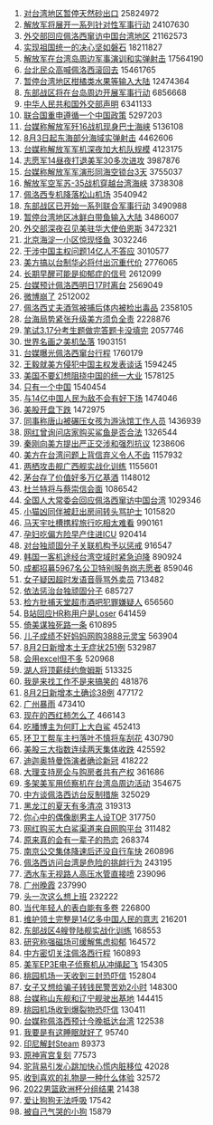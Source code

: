 1. [对台湾地区暂停天然砂出口](https://s.weibo.com//weibo?q=%23%E5%AF%B9%E5%8F%B0%E6%B9%BE%E5%9C%B0%E5%8C%BA%E6%9A%82%E5%81%9C%E5%A4%A9%E7%84%B6%E7%A0%82%E5%87%BA%E5%8F%A3%23&Refer=top) 25824972
2. [解放军将展开一系列针对性军事行动](https://s.weibo.com//weibo?q=%23%E8%A7%A3%E6%94%BE%E5%86%9B%E5%B0%86%E5%B1%95%E5%BC%80%E4%B8%80%E7%B3%BB%E5%88%97%E9%92%88%E5%AF%B9%E6%80%A7%E5%86%9B%E4%BA%8B%E8%A1%8C%E5%8A%A8%23&Refer=top) 24107630
3. [外交部回应佩洛西窜访中国台湾地区](https://s.weibo.com//weibo?q=%23%E5%A4%96%E4%BA%A4%E9%83%A8%E5%9B%9E%E5%BA%94%E4%BD%A9%E6%B4%9B%E8%A5%BF%E7%AA%9C%E8%AE%BF%E4%B8%AD%E5%9B%BD%E5%8F%B0%E6%B9%BE%E5%9C%B0%E5%8C%BA%23&Refer=top) 21162573
4. [实现祖国统一的决心坚如磐石](https://s.weibo.com//weibo?q=%23%E5%AE%9E%E7%8E%B0%E7%A5%96%E5%9B%BD%E7%BB%9F%E4%B8%80%E7%9A%84%E5%86%B3%E5%BF%83%E5%9D%9A%E5%A6%82%E7%A3%90%E7%9F%B3%23&Refer=top) 18211827
5. [解放军在台湾岛周边军事演训和实弹射击](https://s.weibo.com//weibo?q=%23%E8%A7%A3%E6%94%BE%E5%86%9B%E5%9C%A8%E5%8F%B0%E6%B9%BE%E5%B2%9B%E5%91%A8%E8%BE%B9%E5%86%9B%E4%BA%8B%E6%BC%94%E8%AE%AD%E5%92%8C%E5%AE%9E%E5%BC%B9%E5%B0%84%E5%87%BB%23&Refer=top) 17564190
6. [台北民众高喊佩洛西滚回去](https://s.weibo.com//weibo?q=%23%E5%8F%B0%E5%8C%97%E6%B0%91%E4%BC%97%E9%AB%98%E5%96%8A%E4%BD%A9%E6%B4%9B%E8%A5%BF%E6%BB%9A%E5%9B%9E%E5%8E%BB%23&Refer=top) 15461765
7. [暂停台湾地区柑橘类水果等输入大陆](https://s.weibo.com//weibo?q=%23%E6%9A%82%E5%81%9C%E5%8F%B0%E6%B9%BE%E5%9C%B0%E5%8C%BA%E6%9F%91%E6%A9%98%E7%B1%BB%E6%B0%B4%E6%9E%9C%E7%AD%89%E8%BE%93%E5%85%A5%E5%A4%A7%E9%99%86%23&Refer=top) 12474364
8. [东部战区将在台岛周边开展军事行动](https://s.weibo.com//weibo?q=%23%E4%B8%9C%E9%83%A8%E6%88%98%E5%8C%BA%E5%B0%86%E5%9C%A8%E5%8F%B0%E5%B2%9B%E5%91%A8%E8%BE%B9%E5%BC%80%E5%B1%95%E5%86%9B%E4%BA%8B%E8%A1%8C%E5%8A%A8%23&Refer=top) 6856668
9. [中华人民共和国外交部声明](https://s.weibo.com//weibo?q=%23%E4%B8%AD%E5%8D%8E%E4%BA%BA%E6%B0%91%E5%85%B1%E5%92%8C%E5%9B%BD%E5%A4%96%E4%BA%A4%E9%83%A8%E5%A3%B0%E6%98%8E%23&Refer=top) 6341133
10. [联合国重申遵循一个中国政策](https://s.weibo.com//weibo?q=%23%E8%81%94%E5%90%88%E5%9B%BD%E9%87%8D%E7%94%B3%E9%81%B5%E5%BE%AA%E4%B8%80%E4%B8%AA%E4%B8%AD%E5%9B%BD%E6%94%BF%E7%AD%96%23&Refer=top) 5297203
11. [台媒称解放军歼16战机现身巴士海峡](https://s.weibo.com//weibo?q=%23%E5%8F%B0%E5%AA%92%E7%A7%B0%E8%A7%A3%E6%94%BE%E5%86%9B%E6%AD%BC16%E6%88%98%E6%9C%BA%E7%8E%B0%E8%BA%AB%E5%B7%B4%E5%A3%AB%E6%B5%B7%E5%B3%A1%23&Refer=top) 5136108
12. [8月3日起东海部分海域实弹射击](https://s.weibo.com//weibo?q=%238%E6%9C%883%E6%97%A5%E8%B5%B7%E4%B8%9C%E6%B5%B7%E9%83%A8%E5%88%86%E6%B5%B7%E5%9F%9F%E5%AE%9E%E5%BC%B9%E5%B0%84%E5%87%BB%23&Refer=top) 4462606
13. [台媒称解放军军机深夜加大机队规模](https://s.weibo.com//weibo?q=%23%E5%8F%B0%E5%AA%92%E7%A7%B0%E8%A7%A3%E6%94%BE%E5%86%9B%E5%86%9B%E6%9C%BA%E6%B7%B1%E5%A4%9C%E5%8A%A0%E5%A4%A7%E6%9C%BA%E9%98%9F%E8%A7%84%E6%A8%A1%23&Refer=top) 4123175
14. [志愿军14昼夜打退美军30多次进攻](https://s.weibo.com//weibo?q=%23%E5%BF%97%E6%84%BF%E5%86%9B14%E6%98%BC%E5%A4%9C%E6%89%93%E9%80%80%E7%BE%8E%E5%86%9B30%E5%A4%9A%E6%AC%A1%E8%BF%9B%E6%94%BB%23&Refer=top) 3987876
15. [台媒称解放军军演形同海空锁台3天](https://s.weibo.com//weibo?q=%23%E5%8F%B0%E5%AA%92%E7%A7%B0%E8%A7%A3%E6%94%BE%E5%86%9B%E5%86%9B%E6%BC%94%E5%BD%A2%E5%90%8C%E6%B5%B7%E7%A9%BA%E9%94%81%E5%8F%B03%E5%A4%A9%23&Refer=top) 3755037
16. [解放军空军苏-35战机穿越台湾海峡](https://s.weibo.com//weibo?q=%23%E8%A7%A3%E6%94%BE%E5%86%9B%E7%A9%BA%E5%86%9B%E8%8B%8F-35%E6%88%98%E6%9C%BA%E7%A9%BF%E8%B6%8A%E5%8F%B0%E6%B9%BE%E6%B5%B7%E5%B3%A1%23&Refer=top) 3738308
17. [佩洛西专机降落松山机场](https://s.weibo.com//weibo?q=%23%E4%BD%A9%E6%B4%9B%E8%A5%BF%E4%B8%93%E6%9C%BA%E9%99%8D%E8%90%BD%E6%9D%BE%E5%B1%B1%E6%9C%BA%E5%9C%BA%23&Refer=top) 3540942
18. [东部战区已开始一系列联合军事行动](https://s.weibo.com//weibo?q=%23%E4%B8%9C%E9%83%A8%E6%88%98%E5%8C%BA%E5%B7%B2%E5%BC%80%E5%A7%8B%E4%B8%80%E7%B3%BB%E5%88%97%E8%81%94%E5%90%88%E5%86%9B%E4%BA%8B%E8%A1%8C%E5%8A%A8%23&Refer=top) 3490988
19. [暂停台湾地区冰鲜白带鱼输入大陆](https://s.weibo.com//weibo?q=%23%E6%9A%82%E5%81%9C%E5%8F%B0%E6%B9%BE%E5%9C%B0%E5%8C%BA%E5%86%B0%E9%B2%9C%E7%99%BD%E5%B8%A6%E9%B1%BC%E8%BE%93%E5%85%A5%E5%A4%A7%E9%99%86%23&Refer=top) 3486007
20. [外交部深夜召见美驻华大使伯恩斯](https://s.weibo.com//weibo?q=%23%E5%A4%96%E4%BA%A4%E9%83%A8%E6%B7%B1%E5%A4%9C%E5%8F%AC%E8%A7%81%E7%BE%8E%E9%A9%BB%E5%8D%8E%E5%A4%A7%E4%BD%BF%E4%BC%AF%E6%81%A9%E6%96%AF%23&Refer=top) 3472321
21. [北京海淀一小区惊现怪鱼](https://s.weibo.com//weibo?q=%23%E5%8C%97%E4%BA%AC%E6%B5%B7%E6%B7%80%E4%B8%80%E5%B0%8F%E5%8C%BA%E6%83%8A%E7%8E%B0%E6%80%AA%E9%B1%BC%23&Refer=top) 3032246
22. [干涉中国主权问题14亿人不答应](https://s.weibo.com//weibo?q=%23%E5%B9%B2%E6%B6%89%E4%B8%AD%E5%9B%BD%E4%B8%BB%E6%9D%83%E9%97%AE%E9%A2%9814%E4%BA%BF%E4%BA%BA%E4%B8%8D%E7%AD%94%E5%BA%94%23&Refer=top) 3010577
23. [美方搞以台制华必将付出沉重代价](https://s.weibo.com//weibo?q=%23%E7%BE%8E%E6%96%B9%E6%90%9E%E4%BB%A5%E5%8F%B0%E5%88%B6%E5%8D%8E%E5%BF%85%E5%B0%86%E4%BB%98%E5%87%BA%E6%B2%89%E9%87%8D%E4%BB%A3%E4%BB%B7%23&Refer=top) 2776065
24. [长期早醒可能是抑郁症的信号](https://s.weibo.com//weibo?q=%23%E9%95%BF%E6%9C%9F%E6%97%A9%E9%86%92%E5%8F%AF%E8%83%BD%E6%98%AF%E6%8A%91%E9%83%81%E7%97%87%E7%9A%84%E4%BF%A1%E5%8F%B7%23&Refer=top) 2612099
25. [台媒预计佩洛西明日17时离台](https://s.weibo.com//weibo?q=%23%E5%8F%B0%E5%AA%92%E9%A2%84%E8%AE%A1%E4%BD%A9%E6%B4%9B%E8%A5%BF%E6%98%8E%E6%97%A517%E6%97%B6%E7%A6%BB%E5%8F%B0%23&Refer=top) 2569049
26. [微博崩了](https://s.weibo.com//weibo?q=%23%E5%BE%AE%E5%8D%9A%E5%B4%A9%E4%BA%86%23&Refer=top) 2512002
27. [佩洛西丈夫酒驾被捕后体内被检出毒品](https://s.weibo.com//weibo?q=%23%E4%BD%A9%E6%B4%9B%E8%A5%BF%E4%B8%88%E5%A4%AB%E9%85%92%E9%A9%BE%E8%A2%AB%E6%8D%95%E5%90%8E%E4%BD%93%E5%86%85%E8%A2%AB%E6%A3%80%E5%87%BA%E6%AF%92%E5%93%81%23&Refer=top) 2358105
28. [台海局势紧张升级美方须负全责](https://s.weibo.com//weibo?q=%23%E5%8F%B0%E6%B5%B7%E5%B1%80%E5%8A%BF%E7%B4%A7%E5%BC%A0%E5%8D%87%E7%BA%A7%E7%BE%8E%E6%96%B9%E9%A1%BB%E8%B4%9F%E5%85%A8%E8%B4%A3%23&Refer=top) 2228876
29. [笔试3.17分考生题做完答题卡没填完](https://s.weibo.com//weibo?q=%23%E7%AC%94%E8%AF%953.17%E5%88%86%E8%80%83%E7%94%9F%E9%A2%98%E5%81%9A%E5%AE%8C%E7%AD%94%E9%A2%98%E5%8D%A1%E6%B2%A1%E5%A1%AB%E5%AE%8C%23&Refer=top) 2057746
30. [世界名画之美机坠落](https://s.weibo.com//weibo?q=%23%E4%B8%96%E7%95%8C%E5%90%8D%E7%94%BB%E4%B9%8B%E7%BE%8E%E6%9C%BA%E5%9D%A0%E8%90%BD%23&Refer=top) 1903151
31. [台媒曝光佩洛西窜台行程](https://s.weibo.com//weibo?q=%23%E5%8F%B0%E5%AA%92%E6%9B%9D%E5%85%89%E4%BD%A9%E6%B4%9B%E8%A5%BF%E7%AA%9C%E5%8F%B0%E8%A1%8C%E7%A8%8B%23&Refer=top) 1760179
32. [王毅就美方侵犯中国主权发表谈话](https://s.weibo.com//weibo?q=%E7%8E%8B%E6%AF%85%E5%B0%B1%E7%BE%8E%E6%96%B9%E4%BE%B5%E7%8A%AF%E4%B8%AD%E5%9B%BD%E4%B8%BB%E6%9D%83%E5%8F%91%E8%A1%A8%E8%B0%88%E8%AF%9D&Refer=top) 1594245
33. [美国不要幻想阻挠中国的统一大业](https://s.weibo.com//weibo?q=%23%E7%BE%8E%E5%9B%BD%E4%B8%8D%E8%A6%81%E5%B9%BB%E6%83%B3%E9%98%BB%E6%8C%A0%E4%B8%AD%E5%9B%BD%E7%9A%84%E7%BB%9F%E4%B8%80%E5%A4%A7%E4%B8%9A%23&Refer=top) 1578125
34. [只有一个中国](https://s.weibo.com//weibo?q=%23%E5%8F%AA%E6%9C%89%E4%B8%80%E4%B8%AA%E4%B8%AD%E5%9B%BD%23&Refer=top) 1540454
35. [与14亿中国人民为敌不会有好下场](https://s.weibo.com//weibo?q=%23%E4%B8%8E14%E4%BA%BF%E4%B8%AD%E5%9B%BD%E4%BA%BA%E6%B0%91%E4%B8%BA%E6%95%8C%E4%B8%8D%E4%BC%9A%E6%9C%89%E5%A5%BD%E4%B8%8B%E5%9C%BA%23&Refer=top) 1474046
36. [美股开盘下跌](https://s.weibo.com//weibo?q=%23%E7%BE%8E%E8%82%A1%E5%BC%80%E7%9B%98%E4%B8%8B%E8%B7%8C%23&Refer=top) 1472975
37. [同事称唐山被碾压女孩为游泳馆工作人员](https://s.weibo.com//weibo?q=%23%E5%90%8C%E4%BA%8B%E7%A7%B0%E5%94%90%E5%B1%B1%E8%A2%AB%E7%A2%BE%E5%8E%8B%E5%A5%B3%E5%AD%A9%E4%B8%BA%E6%B8%B8%E6%B3%B3%E9%A6%86%E5%B7%A5%E4%BD%9C%E4%BA%BA%E5%91%98%23&Refer=top) 1436939
38. [网红曾询问店家购买鲨鱼是否合法](https://s.weibo.com//weibo?q=%23%E7%BD%91%E7%BA%A2%E6%9B%BE%E8%AF%A2%E9%97%AE%E5%BA%97%E5%AE%B6%E8%B4%AD%E4%B9%B0%E9%B2%A8%E9%B1%BC%E6%98%AF%E5%90%A6%E5%90%88%E6%B3%95%23&Refer=top) 1326544
39. [秦刚向美方提出严正交涉和强烈抗议](https://s.weibo.com//weibo?q=%23%E7%A7%A6%E5%88%9A%E5%90%91%E7%BE%8E%E6%96%B9%E6%8F%90%E5%87%BA%E4%B8%A5%E6%AD%A3%E4%BA%A4%E6%B6%89%E5%92%8C%E5%BC%BA%E7%83%88%E6%8A%97%E8%AE%AE%23&Refer=top) 1238606
40. [美方在台湾问题上背信弃义令人不齿](https://s.weibo.com//weibo?q=%23%E7%BE%8E%E6%96%B9%E5%9C%A8%E5%8F%B0%E6%B9%BE%E9%97%AE%E9%A2%98%E4%B8%8A%E8%83%8C%E4%BF%A1%E5%BC%83%E4%B9%89%E4%BB%A4%E4%BA%BA%E4%B8%8D%E9%BD%BF%23&Refer=top) 1157932
41. [两栖攻击舰广西舰实战化训练](https://s.weibo.com//weibo?q=%23%E4%B8%A4%E6%A0%96%E6%94%BB%E5%87%BB%E8%88%B0%E5%B9%BF%E8%A5%BF%E8%88%B0%E5%AE%9E%E6%88%98%E5%8C%96%E8%AE%AD%E7%BB%83%23&Refer=top) 1155601
42. [茅台存了价值好多万亿基酒](https://s.weibo.com//weibo?q=%23%E8%8C%85%E5%8F%B0%E5%AD%98%E4%BA%86%E4%BB%B7%E5%80%BC%E5%A5%BD%E5%A4%9A%E4%B8%87%E4%BA%BF%E5%9F%BA%E9%85%92%23&Refer=top) 1148012
43. [杜兰特将与蔡崇信会面](https://s.weibo.com//weibo?q=%23%E6%9D%9C%E5%85%B0%E7%89%B9%E5%B0%86%E4%B8%8E%E8%94%A1%E5%B4%87%E4%BF%A1%E4%BC%9A%E9%9D%A2%23&Refer=top) 1086542
44. [全国人大常委会回应佩洛西窜访中国台湾](https://s.weibo.com//weibo?q=%23%E5%85%A8%E5%9B%BD%E4%BA%BA%E5%A4%A7%E5%B8%B8%E5%A7%94%E4%BC%9A%E5%9B%9E%E5%BA%94%E4%BD%A9%E6%B4%9B%E8%A5%BF%E7%AA%9C%E8%AE%BF%E4%B8%AD%E5%9B%BD%E5%8F%B0%E6%B9%BE%23&Refer=top) 1029346
45. [小猫凶同伴被赶出房间转头骂护士](https://s.weibo.com//weibo?q=%23%E5%B0%8F%E7%8C%AB%E5%87%B6%E5%90%8C%E4%BC%B4%E8%A2%AB%E8%B5%B6%E5%87%BA%E6%88%BF%E9%97%B4%E8%BD%AC%E5%A4%B4%E9%AA%82%E6%8A%A4%E5%A3%AB%23&Refer=top) 1015820
46. [马天宇吐槽携程旅行吃相太难看](https://s.weibo.com//weibo?q=%23%E9%A9%AC%E5%A4%A9%E5%AE%87%E5%90%90%E6%A7%BD%E6%90%BA%E7%A8%8B%E6%97%85%E8%A1%8C%E5%90%83%E7%9B%B8%E5%A4%AA%E9%9A%BE%E7%9C%8B%23&Refer=top) 990161
47. [孕妇吃偏方险早产住进ICU](https://s.weibo.com//weibo?q=%23%E5%AD%95%E5%A6%87%E5%90%83%E5%81%8F%E6%96%B9%E9%99%A9%E6%97%A9%E4%BA%A7%E4%BD%8F%E8%BF%9BICU%23&Refer=top) 920414
48. [对台独顽固分子关联机构予以惩戒](https://s.weibo.com//weibo?q=%23%E5%AF%B9%E5%8F%B0%E7%8B%AC%E9%A1%BD%E5%9B%BA%E5%88%86%E5%AD%90%E5%85%B3%E8%81%94%E6%9C%BA%E6%9E%84%E4%BA%88%E4%BB%A5%E6%83%A9%E6%88%92%23&Refer=top) 916547
49. [韩国一客机途经台湾空域时紧急迫降](https://s.weibo.com//weibo?q=%23%E9%9F%A9%E5%9B%BD%E4%B8%80%E5%AE%A2%E6%9C%BA%E9%80%94%E7%BB%8F%E5%8F%B0%E6%B9%BE%E7%A9%BA%E5%9F%9F%E6%97%B6%E7%B4%A7%E6%80%A5%E8%BF%AB%E9%99%8D%23&Refer=top) 890924
50. [成都招募5967名公卫特别服务岗志愿者](https://s.weibo.com//weibo?q=%23%E6%88%90%E9%83%BD%E6%8B%9B%E5%8B%9F5967%E5%90%8D%E5%85%AC%E5%8D%AB%E7%89%B9%E5%88%AB%E6%9C%8D%E5%8A%A1%E5%B2%97%E5%BF%97%E6%84%BF%E8%80%85%23&Refer=top) 859046
51. [女子疑因超时发语音辱骂外卖员](https://s.weibo.com//weibo?q=%23%E5%A5%B3%E5%AD%90%E7%96%91%E5%9B%A0%E8%B6%85%E6%97%B6%E5%8F%91%E8%AF%AD%E9%9F%B3%E8%BE%B1%E9%AA%82%E5%A4%96%E5%8D%96%E5%91%98%23&Refer=top) 713482
52. [依法惩治台独顽固分子](https://s.weibo.com//weibo?q=%23%E4%BE%9D%E6%B3%95%E6%83%A9%E6%B2%BB%E5%8F%B0%E7%8B%AC%E9%A1%BD%E5%9B%BA%E5%88%86%E5%AD%90%23&Refer=top) 685727
53. [检方批捕天堂超市酒吧犯罪嫌疑人](https://s.weibo.com//weibo?q=%23%E6%A3%80%E6%96%B9%E6%89%B9%E6%8D%95%E5%A4%A9%E5%A0%82%E8%B6%85%E5%B8%82%E9%85%92%E5%90%A7%E7%8A%AF%E7%BD%AA%E5%AB%8C%E7%96%91%E4%BA%BA%23&Refer=top) 656560
54. [B站回应HR称用户是Loser](https://s.weibo.com//weibo?q=%23B%E7%AB%99%E5%9B%9E%E5%BA%94HR%E7%A7%B0%E7%94%A8%E6%88%B7%E6%98%AFLoser%23&Refer=top) 641459
55. [倚美谋独死路一条](https://s.weibo.com//weibo?q=%23%E5%80%9A%E7%BE%8E%E8%B0%8B%E7%8B%AC%E6%AD%BB%E8%B7%AF%E4%B8%80%E6%9D%A1%23&Refer=top) 610895
56. [儿子成绩不好妈妈网购3888元灵宝](https://s.weibo.com//weibo?q=%23%E5%84%BF%E5%AD%90%E6%88%90%E7%BB%A9%E4%B8%8D%E5%A5%BD%E5%A6%88%E5%A6%88%E7%BD%91%E8%B4%AD3888%E5%85%83%E7%81%B5%E5%AE%9D%23&Refer=top) 563904
57. [8月2日新增本土无症状251例](https://s.weibo.com//weibo?q=%238%E6%9C%882%E6%97%A5%E6%96%B0%E5%A2%9E%E6%9C%AC%E5%9C%9F%E6%97%A0%E7%97%87%E7%8A%B6251%E4%BE%8B%23&Refer=top) 532987
58. [会用excel但不多](https://s.weibo.com//weibo?q=%23%E4%BC%9A%E7%94%A8excel%E4%BD%86%E4%B8%8D%E5%A4%9A%23&Refer=top) 520968
59. [湖人将顶薪续约詹姆斯](https://s.weibo.com//weibo?q=%23%E6%B9%96%E4%BA%BA%E5%B0%86%E9%A1%B6%E8%96%AA%E7%BB%AD%E7%BA%A6%E8%A9%B9%E5%A7%86%E6%96%AF%23&Refer=top) 513325
60. [我是来找工作不是来搞笑的](https://s.weibo.com//weibo?q=%23%E6%88%91%E6%98%AF%E6%9D%A5%E6%89%BE%E5%B7%A5%E4%BD%9C%E4%B8%8D%E6%98%AF%E6%9D%A5%E6%90%9E%E7%AC%91%E7%9A%84%23&Refer=top) 481876
61. [8月2日新增本土确诊38例](https://s.weibo.com//weibo?q=%238%E6%9C%882%E6%97%A5%E6%96%B0%E5%A2%9E%E6%9C%AC%E5%9C%9F%E7%A1%AE%E8%AF%8A38%E4%BE%8B%23&Refer=top) 477172
62. [广州暴雨](https://s.weibo.com//weibo?q=%23%E5%B9%BF%E5%B7%9E%E6%9A%B4%E9%9B%A8%23&Refer=top) 473410
63. [现在的西红柿怎么了](https://s.weibo.com//weibo?q=%23%E7%8E%B0%E5%9C%A8%E7%9A%84%E8%A5%BF%E7%BA%A2%E6%9F%BF%E6%80%8E%E4%B9%88%E4%BA%86%23&Refer=top) 466143
64. [吃播博主为何盯上大白鲨](https://s.weibo.com//weibo?q=%23%E5%90%83%E6%92%AD%E5%8D%9A%E4%B8%BB%E4%B8%BA%E4%BD%95%E7%9B%AF%E4%B8%8A%E5%A4%A7%E7%99%BD%E9%B2%A8%23&Refer=top) 452413
65. [环卫工帮车主扫落叶不慎将车刮花](https://s.weibo.com//weibo?q=%23%E7%8E%AF%E5%8D%AB%E5%B7%A5%E5%B8%AE%E8%BD%A6%E4%B8%BB%E6%89%AB%E8%90%BD%E5%8F%B6%E4%B8%8D%E6%85%8E%E5%B0%86%E8%BD%A6%E5%88%AE%E8%8A%B1%23&Refer=top) 430790
66. [美股三大指数连续两天集体收跌](https://s.weibo.com//weibo?q=%23%E7%BE%8E%E8%82%A1%E4%B8%89%E5%A4%A7%E6%8C%87%E6%95%B0%E8%BF%9E%E7%BB%AD%E4%B8%A4%E5%A4%A9%E9%9B%86%E4%BD%93%E6%94%B6%E8%B7%8C%23&Refer=top) 425592
67. [迪迦奥特曼饰演者确诊新冠](https://s.weibo.com//weibo?q=%23%E8%BF%AA%E8%BF%A6%E5%A5%A5%E7%89%B9%E6%9B%BC%E9%A5%B0%E6%BC%94%E8%80%85%E7%A1%AE%E8%AF%8A%E6%96%B0%E5%86%A0%23&Refer=top) 418222
68. [大理支持房企与购房者共有产权](https://s.weibo.com//weibo?q=%23%E5%A4%A7%E7%90%86%E6%94%AF%E6%8C%81%E6%88%BF%E4%BC%81%E4%B8%8E%E8%B4%AD%E6%88%BF%E8%80%85%E5%85%B1%E6%9C%89%E4%BA%A7%E6%9D%83%23&Refer=top) 361686
69. [多架美军用侦察机在台湾岛周边活动](https://s.weibo.com//weibo?q=%23%E5%A4%9A%E6%9E%B6%E7%BE%8E%E5%86%9B%E7%94%A8%E4%BE%A6%E5%AF%9F%E6%9C%BA%E5%9C%A8%E5%8F%B0%E6%B9%BE%E5%B2%9B%E5%91%A8%E8%BE%B9%E6%B4%BB%E5%8A%A8%23&Refer=top) 354675
70. [中方谈佩洛西访台反制措施](https://s.weibo.com//weibo?q=%23%E4%B8%AD%E6%96%B9%E8%B0%88%E4%BD%A9%E6%B4%9B%E8%A5%BF%E8%AE%BF%E5%8F%B0%E5%8F%8D%E5%88%B6%E6%8E%AA%E6%96%BD%23&Refer=top) 325029
71. [黑龙江的夏天有多清凉](https://s.weibo.com//weibo?q=%23%E9%BB%91%E9%BE%99%E6%B1%9F%E7%9A%84%E5%A4%8F%E5%A4%A9%E6%9C%89%E5%A4%9A%E6%B8%85%E5%87%89%23&Refer=top) 319313
72. [你心中的偶像剧男主人设TOP](https://s.weibo.com//weibo?q=%23%E4%BD%A0%E5%BF%83%E4%B8%AD%E7%9A%84%E5%81%B6%E5%83%8F%E5%89%A7%E7%94%B7%E4%B8%BB%E4%BA%BA%E8%AE%BETOP%23&Refer=top) 317750
73. [网红购买大白鲨渠道来自网购平台](https://s.weibo.com//weibo?q=%23%E7%BD%91%E7%BA%A2%E8%B4%AD%E4%B9%B0%E5%A4%A7%E7%99%BD%E9%B2%A8%E6%B8%A0%E9%81%93%E6%9D%A5%E8%87%AA%E7%BD%91%E8%B4%AD%E5%B9%B3%E5%8F%B0%23&Refer=top) 311482
74. [原来真的会有一辈子的热恋](https://s.weibo.com//weibo?q=%23%E5%8E%9F%E6%9D%A5%E7%9C%9F%E7%9A%84%E4%BC%9A%E6%9C%89%E4%B8%80%E8%BE%88%E5%AD%90%E7%9A%84%E7%83%AD%E6%81%8B%23&Refer=top) 268374
75. [南京公交集体降速后还没自行车快](https://s.weibo.com//weibo?q=%23%E5%8D%97%E4%BA%AC%E5%85%AC%E4%BA%A4%E9%9B%86%E4%BD%93%E9%99%8D%E9%80%9F%E5%90%8E%E8%BF%98%E6%B2%A1%E8%87%AA%E8%A1%8C%E8%BD%A6%E5%BF%AB%23&Refer=top) 260896
76. [佩洛西访问台湾是危险的挑衅行为](https://s.weibo.com//weibo?q=%23%E4%BD%A9%E6%B4%9B%E8%A5%BF%E8%AE%BF%E9%97%AE%E5%8F%B0%E6%B9%BE%E6%98%AF%E5%8D%B1%E9%99%A9%E7%9A%84%E6%8C%91%E8%A1%85%E8%A1%8C%E4%B8%BA%23&Refer=top) 243195
77. [洒水车无视路人高压水管直接喷](https://s.weibo.com//weibo?q=%23%E6%B4%92%E6%B0%B4%E8%BD%A6%E6%97%A0%E8%A7%86%E8%B7%AF%E4%BA%BA%E9%AB%98%E5%8E%8B%E6%B0%B4%E7%AE%A1%E7%9B%B4%E6%8E%A5%E5%96%B7%23&Refer=top) 239096
78. [广州晚霞](https://s.weibo.com//weibo?q=%23%E5%B9%BF%E5%B7%9E%E6%99%9A%E9%9C%9E%23&Refer=top) 237990
79. [头一次这么想上班](https://s.weibo.com//weibo?q=%23%E5%A4%B4%E4%B8%80%E6%AC%A1%E8%BF%99%E4%B9%88%E6%83%B3%E4%B8%8A%E7%8F%AD%23&Refer=top) 232222
80. [当代年轻人的表白能有多卷](https://s.weibo.com//weibo?q=%23%E5%BD%93%E4%BB%A3%E5%B9%B4%E8%BD%BB%E4%BA%BA%E7%9A%84%E8%A1%A8%E7%99%BD%E8%83%BD%E6%9C%89%E5%A4%9A%E5%8D%B7%23&Refer=top) 226800
81. [维护领土完整是14亿多中国人民的意志](https://s.weibo.com//weibo?q=%23%E7%BB%B4%E6%8A%A4%E9%A2%86%E5%9C%9F%E5%AE%8C%E6%95%B4%E6%98%AF14%E4%BA%BF%E5%A4%9A%E4%B8%AD%E5%9B%BD%E4%BA%BA%E6%B0%91%E7%9A%84%E6%84%8F%E5%BF%97%23&Refer=top) 216201
82. [东部战区4艘登陆舰实战化训练](https://s.weibo.com//weibo?q=%23%E4%B8%9C%E9%83%A8%E6%88%98%E5%8C%BA4%E8%89%98%E7%99%BB%E9%99%86%E8%88%B0%E5%AE%9E%E6%88%98%E5%8C%96%E8%AE%AD%E7%BB%83%23&Refer=top) 168553
83. [研究称强磁场可缓解焦虑抑郁](https://s.weibo.com//weibo?q=%23%E7%A0%94%E7%A9%B6%E7%A7%B0%E5%BC%BA%E7%A3%81%E5%9C%BA%E5%8F%AF%E7%BC%93%E8%A7%A3%E7%84%A6%E8%99%91%E6%8A%91%E9%83%81%23&Refer=top) 164572
84. [中方密切关注佩洛西行程](https://s.weibo.com//weibo?q=%23%E4%B8%AD%E6%96%B9%E5%AF%86%E5%88%87%E5%85%B3%E6%B3%A8%E4%BD%A9%E6%B4%9B%E8%A5%BF%E8%A1%8C%E7%A8%8B%23&Refer=top) 160893
85. [美军EP3E电子侦察机从冲绳起飞](https://s.weibo.com//weibo?q=%23%E7%BE%8E%E5%86%9BEP3E%E7%94%B5%E5%AD%90%E4%BE%A6%E5%AF%9F%E6%9C%BA%E4%BB%8E%E5%86%B2%E7%BB%B3%E8%B5%B7%E9%A3%9E%23&Refer=top) 154305
86. [桃园机场一天收到三封恐吓信](https://s.weibo.com//weibo?q=%23%E6%A1%83%E5%9B%AD%E6%9C%BA%E5%9C%BA%E4%B8%80%E5%A4%A9%E6%94%B6%E5%88%B0%E4%B8%89%E5%B0%81%E6%81%90%E5%90%93%E4%BF%A1%23&Refer=top) 152804
87. [女子又想给骗子转钱民警苦劝2小时](https://s.weibo.com//weibo?q=%23%E5%A5%B3%E5%AD%90%E5%8F%88%E6%83%B3%E7%BB%99%E9%AA%97%E5%AD%90%E8%BD%AC%E9%92%B1%E6%B0%91%E8%AD%A6%E8%8B%A6%E5%8A%9D2%E5%B0%8F%E6%97%B6%23&Refer=top) 148300
88. [台媒称山东舰和辽宁舰驶出基地](https://s.weibo.com//weibo?q=%23%E5%8F%B0%E5%AA%92%E7%A7%B0%E5%B1%B1%E4%B8%9C%E8%88%B0%E5%92%8C%E8%BE%BD%E5%AE%81%E8%88%B0%E9%A9%B6%E5%87%BA%E5%9F%BA%E5%9C%B0%23&Refer=top) 144415
89. [桃园机场收到爆裂物恐吓信](https://s.weibo.com//weibo?q=%23%E6%A1%83%E5%9B%AD%E6%9C%BA%E5%9C%BA%E6%94%B6%E5%88%B0%E7%88%86%E8%A3%82%E7%89%A9%E6%81%90%E5%90%93%E4%BF%A1%23&Refer=top) 130411
90. [台媒称佩洛西预计今晚抵达台湾](https://s.weibo.com//weibo?q=%23%E5%8F%B0%E5%AA%92%E7%A7%B0%E4%BD%A9%E6%B4%9B%E8%A5%BF%E9%A2%84%E8%AE%A1%E4%BB%8A%E6%99%9A%E6%8A%B5%E8%BE%BE%E5%8F%B0%E6%B9%BE%23&Refer=top) 122538
91. [我要是有这睡眠就好了](https://s.weibo.com//weibo?q=%23%E6%88%91%E8%A6%81%E6%98%AF%E6%9C%89%E8%BF%99%E7%9D%A1%E7%9C%A0%E5%B0%B1%E5%A5%BD%E4%BA%86%23&Refer=top) 95740
92. [印尼解封Steam](https://s.weibo.com//weibo?q=%23%E5%8D%B0%E5%B0%BC%E8%A7%A3%E5%B0%81Steam%23&Refer=top) 89373
93. [原神宵宫复刻](https://s.weibo.com//weibo?q=%23%E5%8E%9F%E7%A5%9E%E5%AE%B5%E5%AE%AB%E5%A4%8D%E5%88%BB%23&Refer=top) 77573
94. [驼背易引发心跳加快心慌内脏移位](https://s.weibo.com//weibo?q=%23%E9%A9%BC%E8%83%8C%E6%98%93%E5%BC%95%E5%8F%91%E5%BF%83%E8%B7%B3%E5%8A%A0%E5%BF%AB%E5%BF%83%E6%85%8C%E5%86%85%E8%84%8F%E7%A7%BB%E4%BD%8D%23&Refer=top) 42028
95. [收到喜欢的礼物是一种什么体验](https://s.weibo.com//weibo?q=%23%E6%94%B6%E5%88%B0%E5%96%9C%E6%AC%A2%E7%9A%84%E7%A4%BC%E7%89%A9%E6%98%AF%E4%B8%80%E7%A7%8D%E4%BB%80%E4%B9%88%E4%BD%93%E9%AA%8C%23&Refer=top) 32572
96. [2022男篮欧洲杯分组结果](https://s.weibo.com//weibo?q=%232022%E7%94%B7%E7%AF%AE%E6%AC%A7%E6%B4%B2%E6%9D%AF%E5%88%86%E7%BB%84%E7%BB%93%E6%9E%9C%23&Refer=top) 21438
97. [爱让狗狗无法呼吸](https://s.weibo.com//weibo?q=%23%E7%88%B1%E8%AE%A9%E7%8B%97%E7%8B%97%E6%97%A0%E6%B3%95%E5%91%BC%E5%90%B8%23&Refer=top) 17542
98. [被自己气哭的小狗](https://s.weibo.com//weibo?q=%23%E8%A2%AB%E8%87%AA%E5%B7%B1%E6%B0%94%E5%93%AD%E7%9A%84%E5%B0%8F%E7%8B%97%23&Refer=top) 15879
